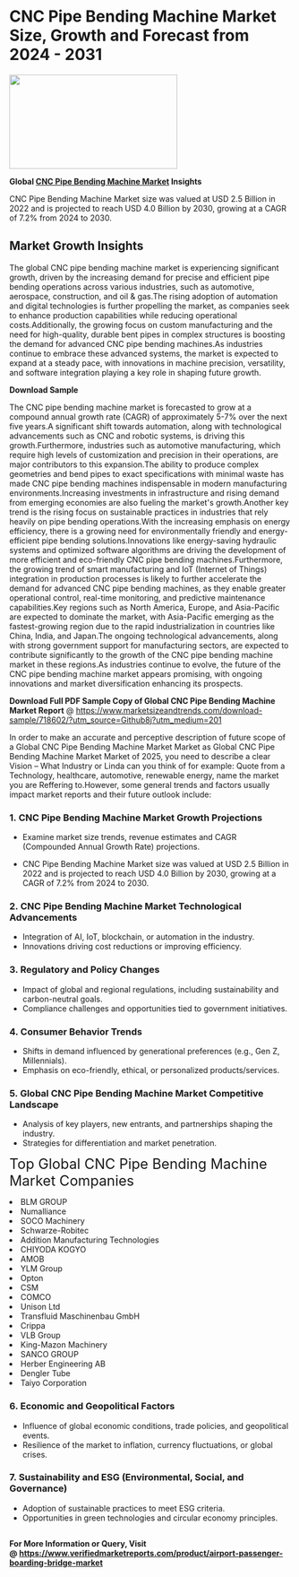 <H1>CNC Pipe Bending Machine Market Size, Growth and Forecast from 2024 - 2031</H1><img class="aligncenter size-medium wp-image-584254" src="https://thirdeyenews.in/wp-content/uploads/2024/09/Global-Market-Research-300x168.jpeg" alt="" width="300" height="168" /><p><strong>Global&nbsp;<a href="https://www.marketsizeandtrends.com/download-sample/718602/?utm_source=Github8j?utm_medium=201">CNC Pipe Bending Machine Market</a> Insights</strong></p><p>CNC Pipe Bending Machine Market size was valued at USD 2.5 Billion in 2022 and is projected to reach USD 4.0 Billion by 2030, growing at a CAGR of 7.2% from 2024 to 2030.</p><p><h2>Market Growth Insights</h2> <p>The global CNC pipe bending machine market is experiencing significant growth, driven by the increasing demand for precise and efficient pipe bending operations across various industries, such as automotive, aerospace, construction, and oil & gas.The rising adoption of automation and digital technologies is further propelling the market, as companies seek to enhance production capabilities while reducing operational costs.Additionally, the growing focus on custom manufacturing and the need for high-quality, durable bent pipes in complex structures is boosting the demand for advanced CNC pipe bending machines.As industries continue to embrace these advanced systems, the market is expected to expand at a steady pace, with innovations in machine precision, versatility, and software integration playing a key role in shaping future growth.</p> <p><strong>Download Sample</strong></p> <p>The CNC pipe bending machine market is forecasted to grow at a compound annual growth rate (CAGR) of approximately 5-7% over the next five years.A significant shift towards automation, along with technological advancements such as CNC and robotic systems, is driving this growth.Furthermore, industries such as automotive manufacturing, which require high levels of customization and precision in their operations, are major contributors to this expansion.The ability to produce complex geometries and bend pipes to exact specifications with minimal waste has made CNC pipe bending machines indispensable in modern manufacturing environments.Increasing investments in infrastructure and rising demand from emerging economies are also fueling the market's growth.Another key trend is the rising focus on sustainable practices in industries that rely heavily on pipe bending operations.With the increasing emphasis on energy efficiency, there is a growing need for environmentally friendly and energy-efficient pipe bending solutions.Innovations like energy-saving hydraulic systems and optimized software algorithms are driving the development of more efficient and eco-friendly CNC pipe bending machines.Furthermore, the growing trend of smart manufacturing and IoT (Internet of Things) integration in production processes is likely to further accelerate the demand for advanced CNC pipe bending machines, as they enable greater operational control, real-time monitoring, and predictive maintenance capabilities.Key regions such as North America, Europe, and Asia-Pacific are expected to dominate the market, with Asia-Pacific emerging as the fastest-growing region due to the rapid industrialization in countries like China, India, and Japan.The ongoing technological advancements, along with strong government support for manufacturing sectors, are expected to contribute significantly to the growth of the CNC pipe bending machine market in these regions.As industries continue to evolve, the future of the CNC pipe bending machine market appears promising, with ongoing innovations and market diversification enhancing its prospects.<p><span class=""><strong>Download Full PDF Sample Copy of Global CNC Pipe Bending Machine Market Report</strong> @ <a href="https://www.marketsizeandtrends.com/download-sample/718602/?utm_source=Github8j?utm_medium=201" target="_blank">https://www.marketsizeandtrends.com/download-sample/718602/?utm_source=Github8j?utm_medium=201</a></span></p><p>In order to make an accurate and perceptive description of future scope of a Global&nbsp;CNC Pipe Bending Machine Market Market as Global&nbsp;CNC Pipe Bending Machine Market Market of 2025, you need to describe a clear Vision &ndash; What Industry or Linda can you think of for example: Quote from a Technology, healthcare, automotive, renewable energy, name the market you are Reffering to.However, some general trends and factors usually impact market reports and their future outlook include:</p><h3>1.&nbsp;<strong>CNC Pipe Bending Machine Market Growth Projections</strong></h3><ul><li>Examine market size trends, revenue estimates and CAGR (Compounded Annual Growth Rate) projections.</li><li><p>CNC Pipe Bending Machine Market size was valued at USD 2.5 Billion in 2022 and is projected to reach USD 4.0 Billion by 2030, growing at a CAGR of 7.2% from 2024 to 2030.</p></li></ul><h3>2.&nbsp;<strong>CNC Pipe Bending Machine Market Technological Advancements</strong></h3><ul><li>Integration of AI, IoT, blockchain, or automation in the industry.</li><li>Innovations driving cost reductions or improving efficiency.</li></ul><h3>3.&nbsp;<strong>Regulatory and Policy Changes</strong></h3><ul><li>Impact of global and regional regulations, including sustainability and carbon-neutral goals.</li><li>Compliance challenges and opportunities tied to government initiatives.</li></ul><h3>4.&nbsp;<strong>Consumer Behavior Trends</strong></h3><ul><li>Shifts in demand influenced by generational preferences (e.g., Gen Z, Millennials).</li><li>Emphasis on eco-friendly, ethical, or personalized products/services.</li></ul><h3>5.&nbsp;<strong>Global CNC Pipe Bending Machine Market Competitive Landscape</strong></h3><ul><li>Analysis of key players, new entrants, and partnerships shaping the industry.</li><li>Strategies for differentiation and market penetration.</li></ul><p data-pm-slice="1 1 []"><span style="color: inherit; font-family: inherit; font-size: 25px;">Top Global CNC Pipe Bending Machine Market Companies</span></p><div class="" data-test-id=""><p><li>BLM GROUP</li><li> Numalliance</li><li> SOCO Machinery</li><li> Schwarze-Robitec</li><li> Addition Manufacturing Technologies</li><li> CHIYODA KOGYO</li><li> AMOB</li><li> YLM Group</li><li> Opton</li><li> CSM</li><li> COMCO</li><li> Unison Ltd</li><li> Transfluid Maschinenbau GmbH</li><li> Crippa</li><li> VLB Group</li><li> King-Mazon Machinery</li><li> SANCO GROUP</li><li> Herber Engineering AB</li><li> Dengler Tube</li><li> Taiyo Corporation</li></p></div><h3>6.&nbsp;<strong>Economic and Geopolitical Factors</strong></h3><ul><li>Influence of global economic conditions, trade policies, and geopolitical events.</li><li>Resilience of the market to inflation, currency fluctuations, or global crises.</li></ul><h3>7.&nbsp;<strong>Sustainability and ESG (Environmental, Social, and Governance)</strong></h3><ul><li>Adoption of sustainable practices to meet ESG criteria.</li><li>Opportunities in green technologies and circular economy principles.</li></ul><h2><strong style="font-size: 14px;">For More Information or Query, Visit @&nbsp;</strong><a style="background-color: #ffffff; font-size: 14px;" href="https://www.marketsizeandtrends.com/report/cnc-pipe-bending-machine-market/" target="_blank">https://www.verifiedmarketreports.com/product/airport-passenger-boarding-bridge-market</a></h2>